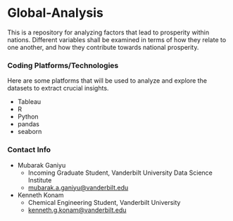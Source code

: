 # Global-Analysis
This is a repository for analyzing factors that lead to prosperity within nations. 
Different variables shall be examined in terms of how they relate to one another, and how they contribute towards national prosperity.

### Coding Platforms/Technologies
Here are some platforms that will be used to analyze and explore the datasets to extract crucial insights. 
* Tableau
* R
* Python
* pandas
* seaborn

### Contact Info
* Mubarak Ganiyu
  - Incoming Graduate Student, Vanderbilt University Data Science Institute 
  - mubarak.a.ganiyu@vanderbilt.edu
* Kenneth Konam
  - Chemical Engineering Student, Vanderbilt University
  - kenneth.g.konam@vanderbilt.edu
